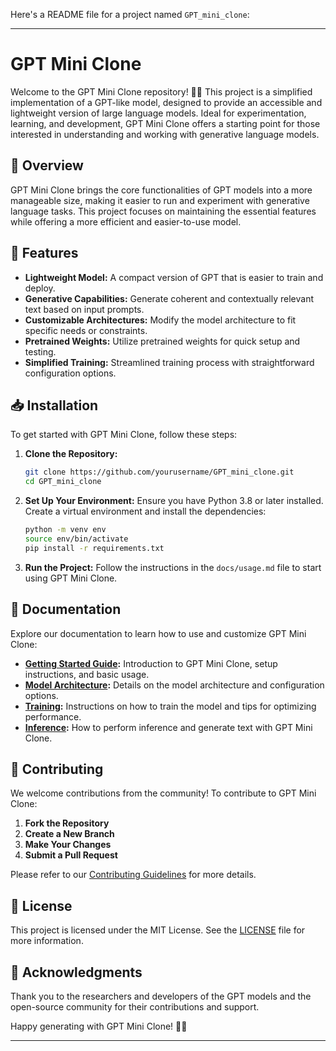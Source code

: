 Here's a README file for a project named `GPT_mini_clone`:

---

# GPT Mini Clone

Welcome to the GPT Mini Clone repository! 🤖✨ This project is a simplified implementation of a GPT-like model, designed to provide an accessible and lightweight version of large language models. Ideal for experimentation, learning, and development, GPT Mini Clone offers a starting point for those interested in understanding and working with generative language models.

## 📜 Overview

GPT Mini Clone brings the core functionalities of GPT models into a more manageable size, making it easier to run and experiment with generative language tasks. This project focuses on maintaining the essential features while offering a more efficient and easier-to-use model.

## 🚀 Features

- **Lightweight Model:** A compact version of GPT that is easier to train and deploy.
- **Generative Capabilities:** Generate coherent and contextually relevant text based on input prompts.
- **Customizable Architectures:** Modify the model architecture to fit specific needs or constraints.
- **Pretrained Weights:** Utilize pretrained weights for quick setup and testing.
- **Simplified Training:** Streamlined training process with straightforward configuration options.

## 📥 Installation

To get started with GPT Mini Clone, follow these steps:

1. **Clone the Repository:**
   ```bash
   git clone https://github.com/yourusername/GPT_mini_clone.git
   cd GPT_mini_clone
   ```

2. **Set Up Your Environment:**
   Ensure you have Python 3.8 or later installed. Create a virtual environment and install the dependencies:
   ```bash
   python -m venv env
   source env/bin/activate
   pip install -r requirements.txt
   ```

3. **Run the Project:**
   Follow the instructions in the `docs/usage.md` file to start using GPT Mini Clone.

## 📖 Documentation

Explore our documentation to learn how to use and customize GPT Mini Clone:

- **[Getting Started Guide](docs/getting_started.md):** Introduction to GPT Mini Clone, setup instructions, and basic usage.
- **[Model Architecture](docs/model_architecture.md):** Details on the model architecture and configuration options.
- **[Training](docs/training.md):** Instructions on how to train the model and tips for optimizing performance.
- **[Inference](docs/inference.md):** How to perform inference and generate text with GPT Mini Clone.

## 🤝 Contributing

We welcome contributions from the community! To contribute to GPT Mini Clone:

1. **Fork the Repository**
2. **Create a New Branch**
3. **Make Your Changes**
4. **Submit a Pull Request**

Please refer to our [Contributing Guidelines](CONTRIBUTING.md) for more details.

## 📝 License

This project is licensed under the MIT License. See the [LICENSE](LICENSE) file for more information.

## 🌟 Acknowledgments

Thank you to the researchers and developers of the GPT models and the open-source community for their contributions and support.

Happy generating with GPT Mini Clone! 🤖✨

---

